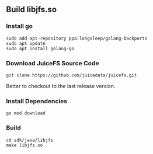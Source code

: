 ## Build libjfs.so

### Install go

```shell
sudo add-apt-repository ppa:longsleep/golang-backports
sudo apt update
sudo apt install golang-go
```

### Download JuiceFS Source Code

```shell
git clone https://github.com/juicedata/juicefs.git
```

Better to checkout to the last release version.

### Install Dependencies

```shell
go mod download
```

### Build

```shell
cd sdk/java/libjfs
make libjfs.so
```

